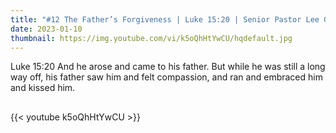 ```yaml
---
title: "#12 The Father’s Forgiveness | Luke 15:20 | Senior Pastor Lee Gyu-Hyun"
date: 2023-01-10
thumbnail: https://img.youtube.com/vi/k5oQhHtYwCU/hqdefault.jpg
---
```

Luke 15:20 And he arose and came to his father. But while he was still a long way off, his father saw him and felt compassion, and ran and embraced him and kissed him.
## <!--more-->

{{< youtube k5oQhHtYwCU >}}
